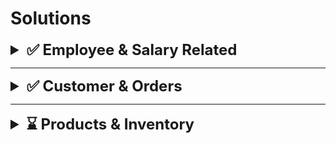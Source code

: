 # Solutions

<details>
<summary class="header">✅ Employee & Salary Related</summary>

## **1. Second highest salary**

```sql
-- ✅ Done
SELECT salary
FROM Employees
ORDER BY salary DESC
OFFSET 1 ROW FETCH NEXT 1 ROW ONLY;
```

```sql
-- ✅ Done
SELECT emp_id, emp_name, salary
From (
    SELECT emp_id, emp_name, salary,
    ROW_NUMBER() OVER(ORDER BY salary DESC) as rank
) as sub
Where sub.rank = 2
```

```sql
-- ✅ Done
SELECT emp_id, emp_name, salary
FROM (
  SELECT e.*, DENSE_RANK() OVER (ORDER BY salary DESC) AS rk
  FROM Employees e
) x
WHERE rk = 2;
```

## **2. Top 3 highest-paid employees**

```sql
-- ⚠️ Warn
-- there is may be another employees with same 3 highest-paid
SELECT TOP 3 emp_name, salary
FROM Employees
ORDER BY salary DESC
```

```sql
-- ⚠️ Warn
-- there is may be another employees with same 3 highest-paid
SELECT emp_name, salary
FROM Employees
ORDER BY salary DESC
OFFSET 0 ROWS FETCH NEXT 3 ROWS ONLY;
```

```sql
-- ✅ Done
SELECT emp_name, salary
FROM (
  SELECT emp_name, salary,
         DENSE_RANK() OVER (ORDER BY salary DESC) AS rnk
  FROM Employees
) x
WHERE rnk <= 3
ORDER BY salary DESC, emp_name;
```

## **3. Employees earning above company average**

```sql
-- ❌ Wrong
-- you can’t reference a column alias (avg_salary) directly in the WHERE clause when it's derived from a window function.
SELECT *,
AVG(salary) over() as avg_salary
FROM Employees
WHERE salary > avg_salary
```

```sql
-- ✅ Done
SELECT emp_name, salary
FROM Employees
WHERE salary > (
    SELECT AVG(salary) FROM Employees
)
ORDER BY salary DESC;
```

```sql
-- ✅ Done
WITH SalaryWithAvg AS (
  SELECT emp_name, salary,
         AVG(salary) OVER () AS avg_salary
  FROM Employees
)
SELECT emp_name, salary
FROM SalaryWithAvg
WHERE salary > avg_salary
ORDER BY salary DESC;
```

## **4. Number of employees in each department**

```sql
SELECT d.dept_name, COUNT(*) AS emp_count
FROM Departments d
LEFT JOIN Employees e ON e.dept_id = d.dept_id
GROUP BY d.dept_name
ORDER BY d.dept_name;
```

## **5. Departments with avg salary > 10,000**

```sql
-- ✅ Done
SELECT d.dept_name, AVG(e.salary) AS avg_salary
FROM Employees e
JOIN Departments d ON d.dept_id = e.dept_id
GROUP BY d.dept_name
HAVING AVG(e.salary) > 10000;
```

## **6. Employees without a department**

```sql
-- ✅ Done
SELECT *
FROM Employees
WHERE dept_id IS NULL;
```

## **7. Employees who joined in 2022**

```sql
-- ✅ Done
SELECT *
FROM Employees
WHERE YEAR(hire_date) = 2022;
```

## **8. Employees sharing the same salary with someone else**

```sql
-- ✅ Done
WITH same_salary (
SELECT
    e.*, COUNT(*) OVER(PARITION BY salary) as same_salary_count
FROM Employees e
)
SELECT *
FROM same_salary
WHERE same_salary_count > 1
```

```sql
-- ✅ Done
SELECT e.*
FROM Employees e
JOIN (
  SELECT salary
  FROM Employees
  GROUP BY salary
  HAVING COUNT(*) > 1
) s ON s.salary = e.salary
ORDER BY e.salary DESC, e.emp_name;
```

```sql
-- ✅ Done
SELECT emp_id, emp_name, salary
FROM Employees
WHERE salary IN (
    SELECT salary
    FROM Employees
    GROUP BY salary
    HAVING COUNT(*) > 1
)
ORDER BY salary DESC, emp_name;
```

## **9. Highest-paid employee in each department**

```sql
-- ❌ Wrong
-- - SQL requires that every selected column either:
--     - Appears in the GROUP BY clause, or
--     - Is wrapped in an aggregate function (like MAX, SUM, etc.)

SELECT e.*, MAX(salary) AS max_salary
FROM Employee e
JOIN Department d ON d.dept_id = e.dept_id
GROUP BY dept_id
```

```sql
-- ✅ Done
WITH ranked AS (
  SELECT d.dept_name, e.emp_name, e.salary,
         ROW_NUMBER() OVER (PARTITION BY d.dept_name ORDER BY e.salary DESC, e.emp_name) AS rn
  FROM Employees e
  JOIN Departments d ON d.dept_id = e.dept_id
)
SELECT dept_name, emp_name, salary
FROM ranked
WHERE rn = 1
ORDER BY dept_name;
```

## **10. Total salary expense per department**

```sql
-- ✅ Done
SELECT d.dept_name, SUM(e.salary) AS total_salary
FROM Employees e
JOIN Departments d ON d.dept_id = e.dept_id
GROUP BY d.dept_name
ORDER BY d.dept_name;
```

</details>

---

<details>
<summary class="header">✅ Customer & Orders</summary>

## **11. Customers who never placed an order**

```sql
-- ✅ Done
SELECT c.*
FROM Customers c
LEFT JOIN Orders o ON o.cust_id = c.cust_id
WHERE o.order_id IS NULL;
```

## **12. Top 5 customers by total order amount**

```sql
--⚠️ wrong
-- your query lists the top 5 individual orders by amount, and then shows the customer who placed each of those orders. So if one customer placed multiple large orders, they might appear more than once — or not at all if their orders are individually smaller.

WITH ordersAmount AS (
    SELECT
        oi.order_id,
        SUM(oi.price * oi.qty) AS amount
    FROM OrderItems oi
    GROUP BY oi.order_id
)
SELECT TOP(5)
    c.cust_id,
    c.cust_name,
    c.email,
    om.amount
FROM Customers c
JOIN Orders o ON c.cust_id = o.cust_id
JOIN ordersAmount om ON om.order_id = o.order_id
ORDER BY om.amount DESC;
```

```sql
--✅ Done

-- This does not first aggregate per order and then per customer. Instead,
-- it directly aggregates all order items per customer in one step.
WITH order_totals AS (
  SELECT o.cust_id, SUM(oi.qty * oi.price) AS total_amount
  FROM Orders o
  JOIN OrderItems oi ON oi.order_id = o.order_id
  GROUP BY o.cust_id
)
SELECT TOP (5) c.cust_id, c.cust_name, ot.total_amount
FROM order_totals ot
JOIN Customers c ON c.cust_id = ot.cust_id
ORDER BY ot.total_amount DESC;
```

## **13. Customers who ordered in both 2022 and 2023**

```sql
--⚠️ wrong
-- This returns all customers who placed orders in either 2022 or 2023, not necessarily both

SELECT c.*
FROM Customers c
Join Orders o
    On o.cust_id = c.cust_id
WHERE YEAR(o.order_date) IN (2022,2023)
```

```sql
-- ✅
SELECT c.cust_id, c.cust_name, c.email
FROM Customers c
WHERE c.cust_id IN (
    SELECT cust_id
    FROM Orders
    WHERE YEAR(order_date) = 2022
    INTERSECT
    SELECT cust_id
    FROM Orders
    WHERE YEAR(order_date) = 2023
);
```

## **14. Total number of orders per month**

```sql
-- ⚠️ it doesn't include the year, so orders from different years will be grouped together under the same month
WITH order_new AS (
SELECT
    MONTH(o.order_date) as order_month
FROM Orders o
)
SELECT order_month, COUNT(*)
FROM order_new
GROUP BY order_month
```

```sql
-- ✅ Done
WITH order_new AS (
    SELECT
        YEAR(o.order_date) AS order_year,
        MONTH(o.order_date) AS order_month
    FROM Orders o
)
SELECT
    order_year,
    order_month,
    COUNT(*) AS total_orders
FROM order_new
GROUP BY order_year, order_month
ORDER BY order_year, order_month;
```

## **15. Customers with the highest number of orders (include ties)**

```sql
-- ✅
WITH OrderCounts AS (
    SELECT
        cust_id,
        COUNT(*) AS order_count
    FROM Orders
    GROUP BY cust_id
)
SELECT c.cust_id, c.cust_name, c.email, oc.order_count
FROM OrderCounts oc
JOIN Customers c ON c.cust_id = oc.cust_id
WHERE oc.order_count = (
    SELECT MAX(order_count) FROM OrderCounts
);
```

```sql
-- ✅
WITH counts AS (
  SELECT cust_id, COUNT(*) AS order_count
  FROM Orders
  GROUP BY cust_id
),
ranked AS (
  SELECT cust_id, order_count,
         RANK() OVER (ORDER BY order_count DESC) AS rnk
  FROM counts
)
SELECT c.cust_id, cu.cust_name, c.order_count
FROM ranked c
JOIN Customers cu ON cu.cust_id = c.cust_id
WHERE rnk = 1;
```

## **16. Average order value per customer**

```sql
-- ✅
WITH orders_amount AS (
SELECT
    oi.order_id,
    SUM(oi.price * oi.qty) AS order_amount
FROM OrderItems oi
GROUP BY oi.order_id
)
SELECT
    c.cust_id,
    c.cust_name,
    AVG(oa.order_amount) AS avg_order_value
FROM orders_amount oa
Join Orders o
    ON o.order_id = oa.order_id
Join Customers c
    ON c.cust_id = o.cust_id
GROUP BY c.cust_id, c.cust_name
```

```sql
-- ✅
WITH order_totals AS (
  SELECT o.order_id, o.cust_id, SUM(oi.qty * oi.price) AS order_total
  FROM Orders o
  JOIN OrderItems oi ON oi.order_id = o.order_id
  GROUP BY o.order_id, o.cust_id
)
SELECT c.cust_id, c.cust_name,
       AVG(ot.order_total) AS avg_order_value
FROM order_totals ot
JOIN Customers c ON c.cust_id = ot.cust_id
GROUP BY c.cust_id, c.cust_name
ORDER BY avg_order_value DESC;
```

## **17. Customers with any order value > 5,000**

```sql
-- ✅
WITH orders_amount AS (
SELECT
    oi.order_id,
    SUM(oi.price * oi.qty) AS order_amount
FROM OrderItems oi
GROUP BY oi.order_id
)
SELECT DISTINCT
    c.cust_id,
    c.cust_name
FROM orders_amount oa
Join Orders o
    ON o.order_id = oa.order_id
Join Customers c
    ON c.cust_id = o.cust_id
WHERE oa.order_amount > 5000
ORDER BY c.cust_name;
```

## **18. Customers who placed orders but have no email**

```sql
-- ✅
SELECT DISTINCT c.*
FROM Customers c
JOIN Orders o ON o.cust_id = c.cust_id
WHERE c.email IS NULL OR LTRIM(RTRIM(c.email)) = '';
```

## **19. Most recent order date per customer**

```sql
-- ✅
WITH RankedOrders AS (
    SELECT
        o.order_id,
        o.cust_id,
        o.order_date,
        ROW_NUMBER() OVER (PARTITION BY o.cust_id ORDER BY o.order_date DESC) AS rn
    FROM Orders o
)
SELECT
    ro.cust_id,
    ro.order_id,
    ro.order_date
FROM RankedOrders ro
WHERE ro.rn = 1;
```

```sql
-- ✅
SELECT o.cust_id, c.cust_name, MAX(o.order_date) AS last_order_date
FROM Orders o
JOIN Customers c ON c.cust_id = o.cust_id
GROUP BY o.cust_id, c.cust_name
ORDER BY last_order_date DESC;
```

</details>

---

<details>
<summary class="header">⌛ Products & Inventory</summary>

## **20. Total sales by product category**

```sql
-- ✅
SELECT p.category, SUM(oi.qty * oi.price) AS total_sales
FROM OrderItems oi
JOIN Products p ON p.product_id = oi.product_id
GROUP BY p.category
ORDER BY total_sales DESC;
```

## **21. Products never ordered**

```sql
-- ❌ Wrong
-- Why? Because you're joining on product_id, and if there's no match, oi.product_id will be NULL. oi.order_id might still exist in other contexts, so it's not the safest null check here.

SELECT
    P.*
FROM Products p
LEFT JOIN OrderItems oi
    on oi.product_id = p.product_id
WHERE oi.order_id IS NULL
```

```sql
-- ✅
SELECT p.*
FROM Products p
LEFT JOIN OrderItems oi ON oi.product_id = p.product_id
WHERE oi.product_id IS NULL;
```

## **22. Top 3 best-selling products by quantity**

```sql
-- ✅
WITH counted AS (
    SELECT
        oi.product_id,
        SUM(oi.quantity) AS total_quantity
    FROM OrderItems oi
    GROUP BY oi.product_id
),
ranked AS (
    SELECT
        product_id,
        ROW_NUMBER() OVER (ORDER BY total_quantity DESC) AS rnk
    FROM counted
)
SELECT p.*
FROM ranked r
JOIN Products p ON p.product_id = r.product_id
WHERE r.rnk <= 3;
```

```sql
-- ✅
SELECT TOP (3) p.product_id, p.product_name,
       SUM(oi.qty) AS total_qty
FROM OrderItems oi
JOIN Products p ON p.product_id = oi.product_id
GROUP BY p.product_id, p.product_name
ORDER BY total_qty DESC, p.product_name;
```

## **23. Products priced above overall average price**

```sql
-- ✅
SELECT *
FROM Products
WHERE price > (
    SELECT AVG(price)
    FROM Products
);
```

## **24. Products out of stock**

```sql
-- ✅
SELECT *
FROM Products
WHERE stock_qty = 0;
```

## **25. Total revenue by product**

```sql
-- ✅
SELECT p.product_id, p.product_name,
       SUM(oi.qty * oi.price) AS revenue
FROM OrderItems oi
JOIN Products p ON p.product_id = oi.product_id
GROUP BY p.product_id, p.product_name
ORDER BY revenue DESC, p.product_name;
```

## **26. Products ordered by more than 10 different customers**

```sql
-- ✅
-- COUNT(DISTINCT o.cust_id): Ensures you're counting unique customers per product.
WITH products_count_per_customer AS (
    SELECT
        oi.product_id,
        COUNT(DISTINCT o.cust_id) AS customer_count
    FROM OrderItems oi
    JOIN Orders o ON o.order_id = oi.order_id
    GROUP BY oi.product_id
)
SELECT
    p.product_id,
    p.product_name,
    customer_count
FROM products_count_per_customer pcpc
JOIN Products p ON p.product_id = pcpc.product_id
WHERE pcpc.customer_count > 10;
```

```sql
-- ✅
SELECT p.product_id, p.product_name,
       COUNT(DISTINCT o.cust_id) AS unique_customers
FROM OrderItems oi
JOIN Orders o   ON o.order_id = oi.order_id
JOIN Products p ON p.product_id = oi.product_id
GROUP BY p.product_id, p.product_name
HAVING COUNT(DISTINCT o.cust_id) > 10
ORDER BY unique_customers DESC;
```

## ❌ **27. Products ordered in last 30 days but not in previous 60**

```sql
DECLARE @Today date = CAST(GETDATE() AS date);

-- Last 30 days
WITH last30 AS (
  SELECT DISTINCT oi.product_id
  FROM Orders o
  JOIN OrderItems oi ON oi.order_id = o.order_id
  WHERE o.order_date >= DATEADD(DAY, -30, @Today)
),
prev60 AS (
  SELECT DISTINCT oi.product_id
  FROM Orders o
  JOIN OrderItems oi ON oi.order_id = o.order_id
  WHERE o.order_date >= DATEADD(DAY, -90, @Today)
    AND o.order_date < DATEADD(DAY, -30, @Today)
)
SELECT p.product_id, p.product_name
FROM Products p
JOIN last30 l ON l.product_id = p.product_id
LEFT JOIN prev60 p6 ON p6.product_id = p.product_id
WHERE p6.product_id IS NULL;
```

## ❌ **28. Most expensive product in each category**

```sql
WITH ranked AS (
  SELECT category, product_id, product_name, unit_price,
         ROW_NUMBER() OVER (PARTITION BY category ORDER BY unit_price DESC, product_name) AS rn
  FROM Products
)
SELECT category, product_id, product_name, unit_price
FROM ranked
WHERE rn = 1
ORDER BY category;
```

## ❌ **29. Products with low stock (stock_qty < 10)**

```sql
SELECT *
FROM Products
WHERE stock_qty < 10
ORDER BY stock_qty ASC, product_name;
```

## ❌ **30. Total number of unique products ordered by each customer**

```sql
SELECT c.cust_id, c.cust_name,
       COUNT(DISTINCT oi.product_id) AS unique_products_ordered
FROM Customers c
JOIN Orders o      ON o.cust_id = c.cust_id
JOIN OrderItems oi ON oi.order_id = o.order_id
GROUP BY c.cust_id, c.cust_name
ORDER BY unique_products_ordered DESC, c.cust_name;
```

</details>

<style>
    .header{
        font-size: 24px;
        font-weight: bold;

    }
    .header:hover {
        color: #cfc61aff;
        cursor: pointer;
    }
</style>
